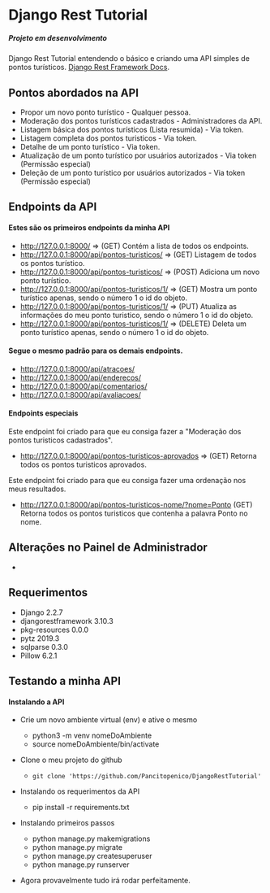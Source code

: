 # Django Rest Tutorial
##### Projeto em desenvolvimento
Django Rest Tutorial entendendo o básico e criando uma API simples de pontos turísticos.
[Django Rest Framework Docs](https://www.django-rest-framework.org/).

## Pontos abordados na API

- Propor um novo ponto turístico - Qualquer pessoa.
- Moderação dos pontos turísticos cadastrados - Administradores da API.
- Listagem básica dos pontos turísticos (Lista resumida) - Via token.
- Listagem completa dos pontos turisticos - Via token.
- Detalhe de um ponto turístico - Via token.
- Atualização de um ponto turístico por usuários autorizados - Via token (Permissão especial)
- Deleção de um ponto turístico por usuários autorizados - Via token (Permissão especial)

## Endpoints da API
#### Estes são os primeiros endpoints da minha API
- http://127.0.0.1:8000/ => (GET) Contém a lista de todos os endpoints.
- http://127.0.0.1:8000/api/pontos-turisticos/ => (GET) Listagem de todos os pontos turístico.
- http://127.0.0.1:8000/api/pontos-turisticos/ => (POST) Adiciona um novo ponto turístico.
- http://127.0.0.1:8000/api/pontos-turisticos/1/ => (GET) Mostra um ponto turístico apenas, sendo o número 1 o id do objeto.
- http://127.0.0.1:8000/api/pontos-turisticos/1/ => (PUT) Atualiza as informações do meu ponto turistico, sendo o número 1 o id do objeto.
- http://127.0.0.1:8000/api/pontos-turisticos/1/ => (DELETE) Deleta um ponto turístico apenas, sendo o número 1 o id do objeto.
#### Segue o mesmo padrão para os demais endpoints.
- http://127.0.0.1:8000/api/atracoes/
- http://127.0.0.1:8000/api/enderecos/
- http://127.0.0.1:8000/api/comentarios/
- http://127.0.0.1:8000/api/avaliacoes/

#### Endpoints especiais
Este endpoint foi criado para que eu consiga fazer a "Moderação dos pontos turisticos cadastrados".
- http://127.0.0.1:8000/api/pontos-turisticos-aprovados => (GET) Retorna todos os pontos turisticos aprovados.

Este endpoint foi criado para que eu consiga fazer uma ordenação nos meus resultados.
- http://127.0.0.1:8000/api/pontos-turisticos-nome/?nome=Ponto (GET) Retorna todos os pontos turisticos que contenha a palavra Ponto no nome.


## Alterações no Painel de Administrador
- 

## Requerimentos
- Django 2.2.7
- djangorestframework 3.10.3
- pkg-resources 0.0.0
- pytz 2019.3
- sqlparse 0.3.0
- Pillow 6.2.1

## Testando a minha API
#### Instalando a API
- Crie um novo ambiente virtual (env) e ative o mesmo
  - python3 -m venv nomeDoAmbiente
  - source nomeDoAmbiente/bin/activate

- Clone o meu projeto do github
  -  `git clone 'https://github.com/Pancitopenico/DjangoRestTutorial'`

- Instalando os requerimentos da API
  - pip install -r requirements.txt
  
- Instalando primeiros passos
  - python manage.py makemigrations
  - python manage.py migrate
  - python manage.py createsuperuser
  - python manage.py runserver
  
- Agora provavelmente tudo irá rodar perfeitamente.